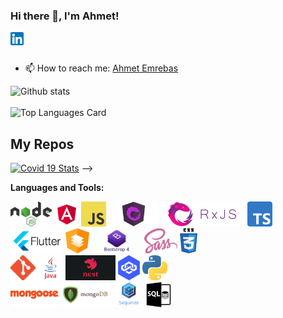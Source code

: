 ### Hi there 👋, I'm Ahmet!

<a href="https://www.linkedin.com/in/ahmet-emrebas/">
  <img align="left" alt="Shinichi Okada | Twitter" width="21px" src="https://raw.githubusercontent.com/ahmet-emrebas/ahmet-emrebas/main/assets/linkedin-logo.png"/>
</a>


<br />
<br />

- 📫 How to reach me: <a href="https://www.linkedin.com/in/ahmet-emrebas/">Ahmet Emrebas</a> 


![Github stats](https://github-readme-stats.vercel.app/api?username=aemrebasus&theme=highcontrast&show_icons=true&count_private=true)
<br/>
<br/>
![Top Languages Card](https://github-readme-stats.vercel.app/api/top-langs/?username=aemrebasus&layout=compact)

## My Repos





[![Covid 19 Stats](https://github-readme-stats.vercel.app/api/pin/?username=shinokada&repo=covid-19-stats&show_owner=true)](https://github.com/shinokada/covid-19-stats) -->



**Languages and Tools:**  

<code><img height="40" src="https://raw.githubusercontent.com/ahmet-emrebas/ahmet-emrebas/main/assets/nodejs-logo.png"></code>
<code><img height="40" src="https://raw.githubusercontent.com/ahmet-emrebas/ahmet-emrebas/main/assets/angular-logo.png"></code>
<code><img height="40" src="https://raw.githubusercontent.com/ahmet-emrebas/ahmet-emrebas/main/assets/javascript-logo.png"></code>
<code><img height="40" src="https://raw.githubusercontent.com/ahmet-emrebas/ahmet-emrebas/main/assets/ngrx-logo.png"></code>
<code><img height="40" src="https://raw.githubusercontent.com/ahmet-emrebas/ahmet-emrebas/main/assets/rxjs-logo.png"></code>
<code><img height="40" src="https://raw.githubusercontent.com/ahmet-emrebas/ahmet-emrebas/main/assets/typescript-logo.png"></code>
<code><img height="40" src="https://raw.githubusercontent.com/ahmet-emrebas/ahmet-emrebas/main/assets/flutter-logo.png"></code>
<code><img height="40" src="https://raw.githubusercontent.com/ahmet-emrebas/ahmet-emrebas/main/assets/angular-material-logo.png"></code>
<code><img height="40" src="https://raw.githubusercontent.com/ahmet-emrebas/ahmet-emrebas/main/assets/bootstrap-logo.png"></code>
<code><img height="40" src="https://raw.githubusercontent.com/ahmet-emrebas/ahmet-emrebas/main/assets/sass-logo.png"></code>
<code><img height="40" src="https://raw.githubusercontent.com/ahmet-emrebas/ahmet-emrebas/main/assets/css-logo.png"></code>
<br/>
<code><img height="40" src="https://raw.githubusercontent.com/ahmet-emrebas/ahmet-emrebas/main/assets/git-logo.png"></code>
<code><img height="40" src="https://raw.githubusercontent.com/ahmet-emrebas/ahmet-emrebas/main/assets/java-logo.png"></code>
<code><img height="40" src="https://raw.githubusercontent.com/ahmet-emrebas/ahmet-emrebas/main/assets/nestjs-logo.png"></code>
<code><img height="40" src="https://raw.githubusercontent.com/ahmet-emrebas/ahmet-emrebas/main/assets/loopback-logo.png"></code>
<code><img height="40" src="https://raw.githubusercontent.com/ahmet-emrebas/ahmet-emrebas/main/assets/python-logo.png"></code>
<br/>
<code><img height="40" src="https://raw.githubusercontent.com/ahmet-emrebas/ahmet-emrebas/main/assets/mongoose-logo.png"></code>
<code><img height="40" src="https://raw.githubusercontent.com/ahmet-emrebas/ahmet-emrebas/main/assets/mongodb-logo.png"></code>
<code><img height="40" src="https://raw.githubusercontent.com/ahmet-emrebas/ahmet-emrebas/main/assets/sequelize-logo.png"></code>
<code><img height="40" src="https://raw.githubusercontent.com/ahmet-emrebas/ahmet-emrebas/main/assets/sql-logo.png"></code>


